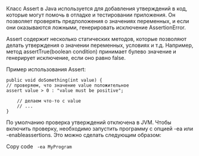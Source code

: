 Класс Assert в Java используется для добавления утверждений в код, которые могут помочь в отладке и тестировании приложения. Он позволяет проверять предположения о значениях переменных, и если они оказываются ложными, генерировать исключение AssertionError.

Assert содержит несколько статических методов, которые позволяют делать утверждения о значении переменных, условиях и т.д. Например, метод assertTrue(boolean condition) принимает булево значение и генерирует исключение, если оно равно false.

Пример использования Assert:

```
public void doSomething(int value) {
// проверяем, что значение value положительное
assert value > 0 : "value must be positive";

    // делаем что-то с value
    // ...
}
```
По умолчанию проверка утверждений отключена в JVM. Чтобы включить проверку, необходимо запустить программу с опцией -ea или -enableassertions. Это можно сделать следующим образом:

Copy code
``` -ea MyProgram```